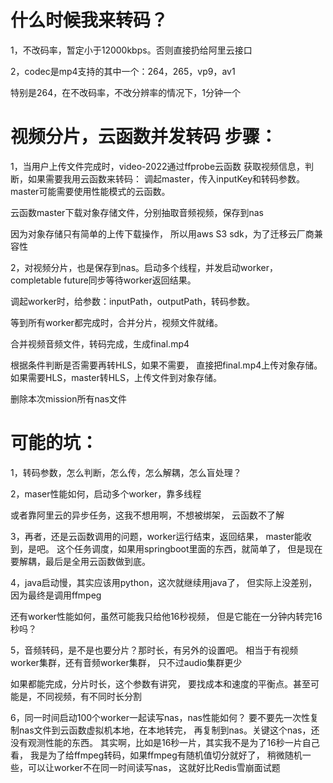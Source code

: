 # 什么时候我来转码？

1，不改码率，暂定小于12000kbps。否则直接扔给阿里云接口

2，codec是mp4支持的其中一个：264，265，vp9，av1

特别是264，在不改码率，不改分辨率的情况下，1分钟一个

# 视频分片，云函数并发转码 步骤：

1，当用户上传文件完成时，video-2022通过ffprobe云函数
获取视频信息，判断，如果需要我用云函数来转码：
调起master，传入inputKey和转码参数。
master可能需要使用性能模式的云函数。

云函数master下载对象存储文件，分别抽取音频视频，保存到nas

因为对象存储只有简单的上传下载操作，
所以用aws S3 sdk，为了迁移云厂商兼容性

2，对视频分片，也是保存到nas。启动多个线程，并发启动worker，
completable future同步等待worker返回结果。

调起worker时，给参数：inputPath，outputPath，转码参数。

等到所有worker都完成时，合并分片，视频文件就绪。

合并视频音频文件，转码完成，生成final.mp4

根据条件判断是否需要再转HLS，如果不需要，
直接把final.mp4上传对象存储。
如果需要HLS，master转HLS，上传文件到对象存储。

删除本次mission所有nas文件

# 可能的坑：
1，转码参数，怎么判断，怎么传，怎么解耦，怎么盲处理？

2，maser性能如何，启动多个worker，靠多线程

或者靠阿里云的异步任务，这我不想用啊，不想被绑架，
云函数不了解

3，再者，还是云函数调用的问题，worker运行结束，返回结果，
master能收到，是吧。
这个任务调度，如果用springboot里面的东西，就简单了，
但是现在要解耦，最后是全用云函数做到底。

4，java启动慢，其实应该用python，这次就继续用java了，
但实际上没差别，因为最终是调用ffmpeg

还有worker性能如何，虽然可能我只给他16秒视频，
但是它能在一分钟内转完16秒吗？

5，音频转码，是不是也要分片？那时长，有另外的设置吧。
相当于有视频worker集群，还有音频worker集群，
只不过audio集群更少

如果都能完成，分片时长，这个参数有讲究，
要找成本和速度的平衡点。甚至可能是，不同视频，有不同时长分割

6，同一时间启动100个worker一起读写nas，nas性能如何？
要不要先一次性复制nas文件到云函数虚拟机本地，在本地转完，
再复制到nas。关键这个nas，还没有观测性能的东西。
其实啊，比如是16秒一片，其实我不是为了16秒一片自己看，
我是为了给ffmpeg转码，如果ffmpeg有随机值切分就好了，
稍微随机一些，可以让worker不在同一时间读写nas，
这就好比Redis雪崩面试题